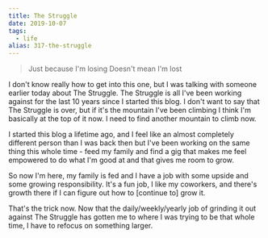 ```yaml
---
title: The Struggle
date: 2019-10-07
tags: 
  - life
alias: 317-the-struggle
---
```


> Just because I'm losing
> Doesn't mean I'm lost

I don't know really how to get into this one, but I was talking with someone earlier today about The Struggle. The Struggle is all I've been working against for the last 10 years since I started this blog. I don't want to say that The Struggle is over, but if it's the mountain I've been climbing I think I'm basically at the top of it now. I need to find another mountain to climb now.

I started this blog a lifetime ago, and I feel like an almost completely different person than I was back then but I've been working on the same thing this whole time - feed my family and find a gig that makes me feel empowered to do what I'm good at and that gives me room to grow.

So now I'm here, my family is fed and I have a job with some upside and some growing responsibility. It's a fun job, I like my coworkers, and there's growth there if I can figure out how to [continue to] grow it.

That's the trick now. Now that the daily/weekly/yearly job of grinding it out against The Struggle has gotten me to where I was trying to be that whole time, I have to refocus on something larger.